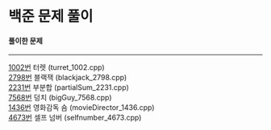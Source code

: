 # 백준 문제 풀이

#### 풀이한 문제

---

[1002번](https://www.acmicpc.net/problem/1002 "1002번") 터렛 (turret_1002.cpp)<br>
[2798번](https://www.acmicpc.net/problem/2798 "2798번") 블랙잭 (blackjack_2798.cpp)<br>
[2231번](https://www.acmicpc.net/problem/2231 "2231번") 부분합 (partialSum_2231.cpp)<br>
[7568번](https://www.acmicpc.net/problem/7568 "7568번") 덩치 (bigGuy_7568.cpp)<br>
[1436번](https://www.acmicpc.net/problem/1436 "1436번") 영화감독 숌 (movieDirector_1436.cpp)<br>
[4673번](https://www.acmicpc.net/problem/4673 "4673번") 셀프 넘버 (selfnumber_4673.cpp)<br>